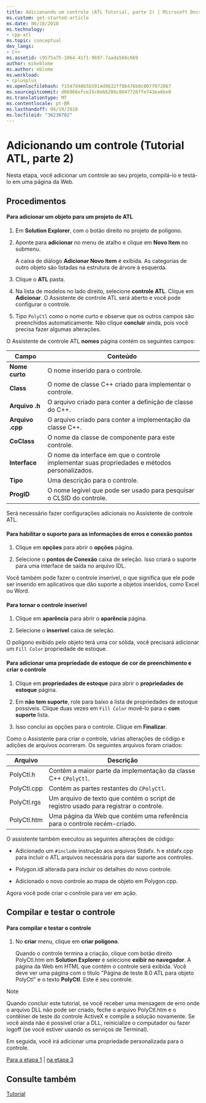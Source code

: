 ```yaml
---
title: Adicionando um controle (ATL Tutorial, parte 2) | Microsoft Docs
ms.custom: get-started-article
ms.date: 06/18/2018
ms.technology:
- cpp-atl
ms.topic: conceptual
dev_langs:
- C++
ms.assetid: c9575a75-1064-41f1-9697-7aada560c669
author: mikeblome
ms.author: mblome
ms.workload:
- cplusplus
ms.openlocfilehash: f1547d48b5b5914d9b32ff8b476b0c007f972067
ms.sourcegitcommit: d06966efce25c0e66286c8047726ffe743ea6be0
ms.translationtype: MT
ms.contentlocale: pt-BR
ms.lasthandoff: 06/19/2018
ms.locfileid: "36238702"
---
```

# <a name="adding-a-control-atl-tutorial-part-2"></a>Adicionando um controle (Tutorial ATL, parte 2)
Nesta etapa, você adicionar um controle ao seu projeto, compilá-lo e testá-lo em uma página da Web.  
  
## <a name="procedures"></a>Procedimentos  
  
#### <a name="to-add-an-object-to-an-atl-project"></a>Para adicionar um objeto para um projeto de ATL  
  
1.  Em **Solution Explorer**, com o botão direito no projeto de polígono.  
  
2.  Aponte para **adicionar** no menu de atalho e clique em **Novo Item** no submenu.  
  
     A caixa de diálogo **Adicionar Novo Item** é exibida. As categorias de outro objeto são listadas na estrutura de árvore à esquerda.  
  
3.  Clique o **ATL** pasta.  
  
4.  Na lista de modelos no lado direito, selecione **controle ATL**. Clique em **Adicionar**. O Assistente de controle ATL será aberto e você pode configurar o controle.  
  
5.  Tipo `PolyCtl` como o nome curto e observe que os outros campos são preenchidos automaticamente. Não clique **concluir** ainda, pois você precisa fazer algumas alterações.  
  
 O Assistente de controle ATL **nomes** página contém os seguintes campos:  
  
|Campo|Conteúdo|  
|-----------|--------------|  
|**Nome curto**|O nome inserido para o controle.|  
|**Class**|O nome de classe C++ criado para implementar o controle.|  
|**Arquivo .h**|O arquivo criado para conter a definição de classe do C++.|  
|**Arquivo .cpp**|O arquivo criado para conter a implementação da classe C++.|  
|**CoClass**|O nome da classe de componente para este controle.|  
|**Interface**|O nome da interface em que o controle implementar suas propriedades e métodos personalizados.|  
|**Tipo**|Uma descrição para o controle.|  
|**ProgID**|O nome legível que pode ser usado para pesquisar o CLSID do controle.|  
  
 Será necessário fazer configurações adicionais no Assistente de controle ATL.  
  
#### <a name="to-enable-support-for-rich-error-information-and-connection-points"></a>Para habilitar o suporte para as informações de erros e conexão pontos  
  
1.  Clique em **opções** para abrir o **opções** página.  
  
2.  Selecione o **pontos de Conexão** caixa de seleção. Isso criará o suporte para uma interface de saída no arquivo IDL.  
  
 Você também pode fazer o controle inserível, o que significa que ele pode ser inserido em aplicativos que dão suporte a objetos inseridos, como Excel ou Word.  
  
#### <a name="to-make-the-control-insertable"></a>Para tornar o controle inserível  
  
1.  Clique em **aparência** para abrir o **aparência** página.  
  
2.  Selecione o **inserível** caixa de seleção.  
  
 O polígono exibido pelo objeto terá uma cor sólida, você precisará adicionar um `Fill Color` propriedade de estoque.  
  
#### <a name="to-add-a-fill-color-stock-property-and-create-the-control"></a>Para adicionar uma propriedade de estoque de cor de preenchimento e criar o controle  
  
1.  Clique em **propriedades de estoque** para abrir o **propriedades de estoque** página.  
  
2.  Em **não tem suporte**, role para baixo a lista de propriedades de estoque possíveis. Clique duas vezes em `Fill Color` movê-lo para o **com suporte** lista.  
  
3.  Isso conclui as opções para o controle. Clique em **Finalizar**.  
  
 Como o Assistente para criar o controle, várias alterações de código e adições de arquivos ocorreram. Os seguintes arquivos foram criados:  
  
|Arquivo|Descrição|  
|----------|-----------------|  
|PolyCtl.h|Contém a maior parte da implementação da classe C++ `CPolyCtl`.|  
|PolyCtl.cpp|Contém as partes restantes do `CPolyCtl`.|  
|PolyCtl.rgs|Um arquivo de texto que contém o script de registro usado para registrar o controle.|  
|PolyCtl.htm|Uma página da Web que contém uma referência para o controle recém-criado.|  
  
 O assistente também executou as seguintes alterações de código:  
  
-   Adicionado um `#include` instrução aos arquivos Stdafx. h e stdafx.cpp para incluir o ATL arquivos necessária para dar suporte aos controles.  
  
-   Polygon.idl alterada para incluir os detalhes do novo controle.  
  
-   Adicionado o novo controle ao mapa de objeto em Polygon.cpp.  
  
 Agora você pode criar o controle para ver em ação.  
  
## <a name="building-and-testing-the-control"></a>Compilar e testar o controle  
  
#### <a name="to-build-and-test-the-control"></a>Para compilar e testar o controle  
  
1.  No **criar** menu, clique em **criar polígono**.  
  
     Quando o controle termina a criação, clique com botão direito PolyCtl.htm em **Solution Explorer** e selecione **exibir no navegador**. A página da Web em HTML que contém o controle será exibida. Você deve ver uma página com o título "Página de teste 8.0 ATL para objeto PolyCtl" e o texto **PolyCtl**. Este é seu controle.  
  
> [!NOTE]
>  Quando concluir este tutorial, se você receber uma mensagem de erro onde o arquivo DLL não pode ser criado, feche o arquivo PolyCtl.htm e o contêiner de teste do controle ActiveX e compile a solução novamente. Se você ainda não é possível criar a DLL, reinicialize o computador ou fazer logoff (se você estiver usando os serviços de Terminal).  
  
 Em seguida, você irá adicionar uma propriedade personalizada para o controle.  
  
 [Para a etapa 1](../atl/creating-the-project-atl-tutorial-part-1.md) &#124; [na etapa 3](../atl/adding-a-property-to-the-control-atl-tutorial-part-3.md)  
  
## <a name="see-also"></a>Consulte também  
 [Tutorial](../atl/active-template-library-atl-tutorial.md)

